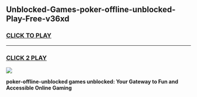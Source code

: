 
## Unblocked-Games-poker-offline-unblocked-Play-Free-v36xd
<h3>
<a href="https://premium76.site?title=poker-offline-unblocked&ref=18A1">CLICK TO PLAY</a></h3>
<hr>

<h3>
<a href="https://premium76.site?title=poker-offline-unblocked&ref=18A1">CLICK 2 PLAY</a>
  
</h3>

<a href="https://premium76.site?title=poker-offline-unblocked&ref=18A1"><img src="https://clearcache.store/games.png"></a>


**poker-offline-unblocked games unblocked: Your Gateway to Fun and Accessible Online Gaming**
